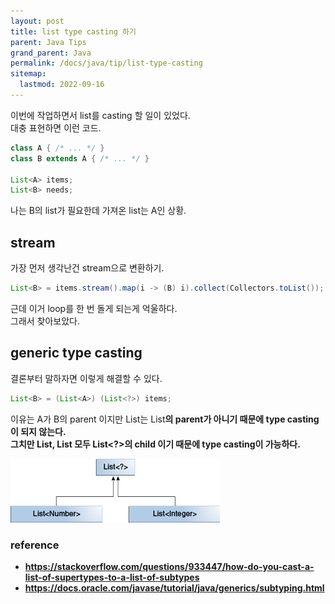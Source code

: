 ```yaml
---
layout: post
title: list type casting 하기
parent: Java Tips
grand_parent: Java
permalink: /docs/java/tip/list-type-casting
sitemap:
  lastmod: 2022-09-16
---
```


이번에 작업하면서 list를 casting 할 일이 있었다.  
대충 표현하면 이런 코드.

```java
class A { /* ... */ }
class B extends A { /* ... */ }

List<A> items;
List<B> needs;
```

나는 B의 list가 필요한데 가져온 list는 A인 상황.

## stream

가장 먼저 생각난건 stream으로 변환하기.
```java
List<B> = items.stream().map(i -> (B) i).collect(Collectors.toList());
```

근데 이거 loop를 한 번 돌게 되는게 억울하다.  
그래서 찾아보았다.  


## generic type casting

결론부터 말하자면 이렇게 해결할 수 있다.

```java
List<B> = (List<A>) (List<?>) items;
```

이유는 A가 B의 parent 이지만 List<A>는 List<B>의 parent가 아니기 때문에 type casting이 되지 않는다.  
그치만 **List<A>, List<B> 모두 List<?>의 child 이기 때문에 type casting이 가능하다.**

![list casting](/images/post/java/tips/generics-listParent.gif)



### reference

- https://stackoverflow.com/questions/933447/how-do-you-cast-a-list-of-supertypes-to-a-list-of-subtypes  
- https://docs.oracle.com/javase/tutorial/java/generics/subtyping.html